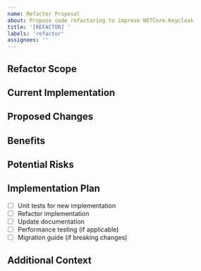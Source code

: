 ```yaml
---
name: Refactor Proposal
about: Propose code refactoring to improve NETCore.Keycloak
title: '[REFACTOR] '
labels: 'refactor'
assignees: ''
---
```


## Refactor Scope
<!-- Describe which part of the codebase needs refactoring -->

## Current Implementation
<!-- Describe the current implementation and its issues -->

## Proposed Changes
<!-- Describe your proposed refactoring changes -->

## Benefits
<!-- List the benefits of this refactoring -->

## Potential Risks
<!-- Describe any potential risks or challenges -->

## Implementation Plan
- [ ] Unit tests for new implementation
- [ ] Refactor implementation
- [ ] Update documentation
- [ ] Performance testing (if applicable)
- [ ] Migration guide (if breaking changes)

## Additional Context
<!-- Add any other context about the refactoring proposal -->
